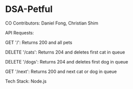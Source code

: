 # DSA-Petful
CO Contributors: Daniel Fong, Christian Shim

API Requests: 

GET '/':
Returns 200 and all pets

DELETE '/cats':
Returns 204 and deletes first cat in queue

DELETE '/dogs':
Returns 204 and deletes first dog in queue

GET '/next':
Returns 200 and next cat or dog in queue

Tech Stack: Node.js 


